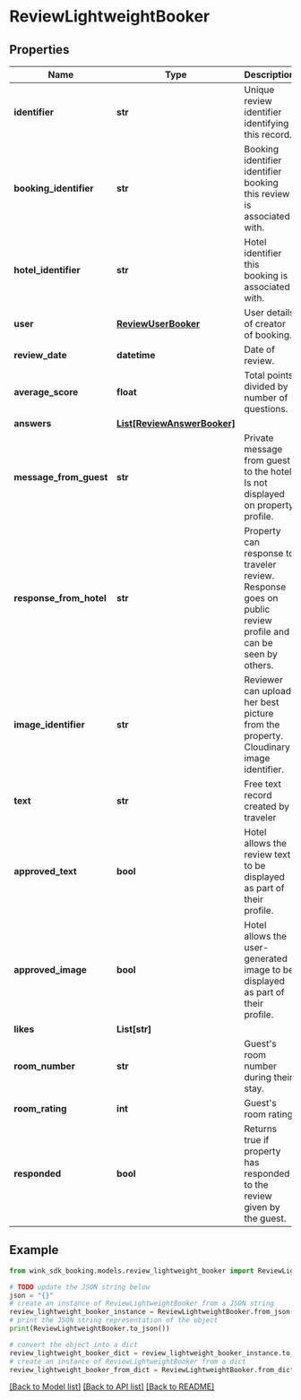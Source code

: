 # ReviewLightweightBooker


## Properties

Name | Type | Description | Notes
------------ | ------------- | ------------- | -------------
**identifier** | **str** | Unique review identifier identifying this record. | [optional] 
**booking_identifier** | **str** | Booking identifier identifier booking this review is associated with. | [optional] 
**hotel_identifier** | **str** | Hotel identifier this booking is associated with. | [optional] 
**user** | [**ReviewUserBooker**](ReviewUserBooker.md) | User details of creator of booking. | [optional] 
**review_date** | **datetime** | Date of review. | [optional] 
**average_score** | **float** | Total points divided by number of questions. | [optional] 
**answers** | [**List[ReviewAnswerBooker]**](ReviewAnswerBooker.md) |  | [optional] 
**message_from_guest** | **str** | Private message from guest to the hotel. Is not displayed on property profile. | [optional] 
**response_from_hotel** | **str** | Property can response to traveler review. Response goes on public review profile and can be seen by others. | [optional] 
**image_identifier** | **str** | Reviewer can upload her best picture from the property. Cloudinary image identifier. | [optional] 
**text** | **str** | Free text record created by traveler | [optional] 
**approved_text** | **bool** | Hotel allows the review text to be displayed as part of their profile. | [optional] 
**approved_image** | **bool** | Hotel allows the user-generated image to be displayed as part of their profile. | [optional] 
**likes** | **List[str]** |  | [optional] 
**room_number** | **str** | Guest&#39;s room number during their stay. | [optional] 
**room_rating** | **int** | Guest&#39;s room rating | [optional] 
**responded** | **bool** | Returns true if property has responded to the review given by the guest. | [optional] [default to False]

## Example

```python
from wink_sdk_booking.models.review_lightweight_booker import ReviewLightweightBooker

# TODO update the JSON string below
json = "{}"
# create an instance of ReviewLightweightBooker from a JSON string
review_lightweight_booker_instance = ReviewLightweightBooker.from_json(json)
# print the JSON string representation of the object
print(ReviewLightweightBooker.to_json())

# convert the object into a dict
review_lightweight_booker_dict = review_lightweight_booker_instance.to_dict()
# create an instance of ReviewLightweightBooker from a dict
review_lightweight_booker_from_dict = ReviewLightweightBooker.from_dict(review_lightweight_booker_dict)
```
[[Back to Model list]](../README.md#documentation-for-models) [[Back to API list]](../README.md#documentation-for-api-endpoints) [[Back to README]](../README.md)


